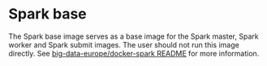 # Spark base

The Spark base image serves as a base image for the Spark master, Spark worker and Spark submit images. The user should not run this image directly. See [big-data-europe/docker-spark README](https://github.com/big-data-europe/docker-spark) for more information.